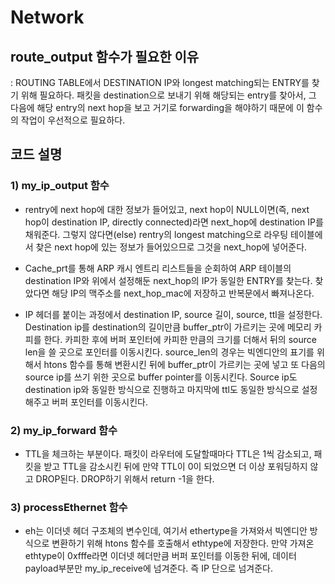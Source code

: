 # Network

## route_output 함수가 필요한 이유
: ROUTING TABLE에서 DESTINATION IP와 longest matching되는 ENTRY를 찾기 위해 필요하다.  패킷을 destination으로 보내기 위해 해당되는 entry를 찾아서, 그 다음에 해당 entry의 next hop을 보고 거기로 forwarding을 해야하기 때문에 이 함수의 작업이 우선적으로 필요하다.

## 코드 설명
### 1) my_ip_output 함수
    
  - rentry에 next hop에 대한 정보가 들어있고, next hop이 NULL이면(즉, next hop이 destination IP, directly connected)라면 next_hop에 destination IP를 채워준다. 그렇지 않다면(else) rentry의 longest matching으로 라우팅 테이블에서 찾은 next hop에 있는 정보가 들어있으므로 그것을 next_hop에 넣어준다.
   
  - Cache_prt를 통해 ARP 캐시 엔트리 리스트들을 순회하여 ARP 테이블의 destination IP와 위에서 설정해둔 next_hop의 IP가 동일한 ENTRY를 찾는다. 찾았다면 해당 IP의 맥주소를 next_hop_mac에 저장하고 반복문에서 빠져나온다.
   
  - IP 헤더를 붙이는 과정에서 destination IP, source 길이, source, ttl을 설정한다. Destination ip를 destination의 길이만큼 buffer_ptr이 가르키는 곳에 메모리 카피를 한다. 카피한 후에 버퍼 포인터에 카피한 만큼의 크기를 더해서 뒤의 source len을 쓸 곳으로 포인터를 이동시킨다. source_len의 경우는 빅엔디안의 표기를 위해서 htons 함수를 통해 변환시킨 뒤에 buffer_ptr이 가르키는 곳에 넣고 또 다음의 source ip를 쓰기 위한 곳으로 buffer pointer를 이동시킨다. Source ip도 destination ip와 동일한 방식으로 진행하고 마지막에 ttl도 동일한 방식으로 설정해주고 버퍼 포인터를 이동시킨다.
 
### 2) my_ip_forward 함수
   
  - TTL을 체크하는 부분이다. 패킷이 라우터에 도달할때마다 TTL은 1씩 감소되고, 패킷을 받고 TTL을 감소시킨 뒤에 만약 TTL이 0이 되었으면 더 이상 포워딩하지 않고 DROP된다. DROP하기 위해서 return -1을 한다.
  
### 3) processEthernet 함수
 
- eh는 이더넷 헤더 구조체의 변수인데, 여기서 ethertype을 가져와서 빅엔디안 방식으로 변환하기 위해 htons 함수를 호출해서 ethtype에 저장한다. 만약 가져온 ethtype이 0xfffe라면 이더넷 헤더만큼 버퍼 포인터를 이동한 뒤에, 데이터 payload부분만 my_ip_receive에 넘겨준다. 즉 IP 단으로 넘겨준다. 
